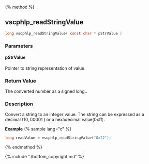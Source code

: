 
{% method %}
## vscphlp_readStringValue

```c
long vscphlp_readStringValue( const char * pStrValue )
```

### Parameters

#### pStrValue
Pointer to string representation of value.

### Return Value
The converted number as a signed long.. 

### Description
Convert a string to an integer value. The string can be expressed as a decimal (10, 00001 ) or a hexadecimal value(0xff).

**Example** {% sample lang="c" %}

```c
long readValue = vscphlp_readStringValue("0x22");
```

{% endmethod %}

{% include "./bottom_copyright.md" %}